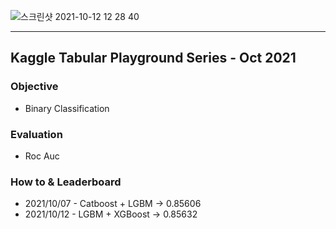 ![스크린샷 2021-10-12 12 28 40](https://user-images.githubusercontent.com/49870977/136886427-29e98e37-1b98-4b4b-b653-63291f0e2d23.png)
***

## Kaggle Tabular Playground Series - Oct 2021

### Objective
- Binary Classification

### Evaluation
- Roc Auc

### How to & Leaderboard

- 2021/10/07 - Catboost + LGBM -> 0.85606
- 2021/10/12 - LGBM + XGBoost -> 0.85632
